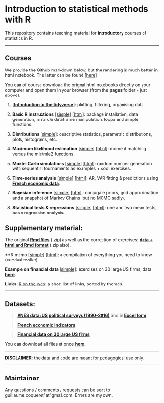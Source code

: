 Introduction to statistical methods with R
================
This repository contains teaching material for **introductory** courses of statistics in R.

------------------------------------------------------------------------


Courses
----

We provide the Github markdown below, but the rendering is much better in html notebook. The latter can be found  [[here]](https://www.gcoqueret.com/rstats.html)

You can of course download the orignal html notebooks directly on your computer and open them in your browser (from the **pages** folder - just above).

1.  [[**Introduction to the tidyverse**]](https://github.com/shokru/rstats/blob/master/pages/S1_tidyverse.md): plotting, filtering, organising data.

2.  **Basic R instructions** [[simple]](https://github.com/shokru/rstats/blob/master/pages/S2_Basics.md) [[html]](https://htmlpreview.github.io/?https://github.com/shokru/rstats/blob/master/pages/S2_Basics.nb.html): package installation, data generation, matrix & dataframe manipulation, loops and simple functions.

3.  **Distributions** [[simple]](https://github.com/shokru/rstats/blob/master/pages/S3_Distributions.md): descriptive statistics, parametric distributions, plots, histograms, etc.

4.  **Maximum likelihood estimation** [[simple]](https://github.com/shokru/rstats/blob/master/pages/S4_MLE.md) [[html]](https://htmlpreview.github.io/?https://github.com/shokru/rstats/blob/master/pages/S4_MLE.nb.html): moment matching versus the mle/mle2 functions.

5.  **Monte-Carlo simulations** [[simple]](https://github.com/shokru/rstats/blob/master/pages/S5_MC.md) [[html]](https://htmlpreview.github.io/?https://github.com/shokru/rstats/blob/master/pages/S5_MC.nb.html): random number generation with sequential tournaments as examples + cool exercises.

6.  **Time-series analysis** [[simple]](https://github.com/shokru/rstats/blob/master/pages/S6_TS.md) [[html]](https://htmlpreview.github.io/?https://github.com/shokru/rstats/blob/master/pages/S6_TS.nb.html): AR, VAR fitting & predictions using **[French economic data](https://github.com/shokru/rstats/blob/master/data/economics.RData)**.

7.  **Bayesian inference** [[simple]](https://github.com/shokru/rstats/blob/master/pages/S7_Bayes.md) [[html]](https://htmlpreview.github.io/?https://github.com/shokru/rstats/blob/master/pages/S7_Bayes.nb.html): conjugate priors, grid approximation and a snapshot of Markov Chains (but no MCMC sadly).

8.  **Statistical tests & regressions** [[simple]](https://github.com/shokru/rstats/blob/master/pages/S8_Test.md) [[html]](https://htmlpreview.github.io/?https://github.com/shokru/rstats/blob/master/pages/S8_Test.nb.html): one and two mean tests, basic regression analysis.


Supplementary material:
----------

The original **[Rmd files](https://github.com/shokru/rstats/blob/master/material/all_Rmd.zip)** (.zip) as well as the correction of exercises: **[data + html and Rmd format](https://github.com/shokru/rstats/blob/master/material/Solution_files.zip)** (.zip also).

**R memo [[simple]](https://github.com/shokru/rstats/blob/master/pages/R_Memo.md) [[html]](https://htmlpreview.github.io/?https://github.com/shokru/rstats/blob/master/pages/R_Memo.nb.html): a compilation of everything you need to know (survival toolkit).

**Example on financial data** [[simple]](https://github.com/shokru/rstats/blob/master/pages/Fin_solutions.md): exercises on 30 large US firms; data **[here](https://github.com/shokru/rstats/blob/master/data/data.RData)**.

**Links:** [R on the web](https://github.com/shokru/rstats/blob/master/material/R_links.md): a short list of links, sorted by themes.  

------------------------------------------------------------------------


Datasets:
----------

> **[ANES data: US political surveys (1990-2016)](https://github.com/shokru/rstats/blob/master/data/anes.RData)** and in **[Excel form](https://github.com/shokru/rstats/blob/master/data/anes.xlsx)**

> **[French economic indicators](https://github.com/shokru/rstats/blob/master/data/economics.RData)**

> **[Financial data on 30 large US firms](https://github.com/shokru/rstats/blob/master/data/data.RData)**

You can download all files at once **[here](https://github.com/shokru/rstats/blob/master/data/all_files.zip)**.

------------------------------------------------------------------------

**DISCLAIMER**: the data and code are meant for pedagogical use only. 

------------------------------------------------------------------------



Maintainer
----------

Any questions / comments / requests can be sent to guillaume.coqueret"at"gmail.com. Errors are my own.
